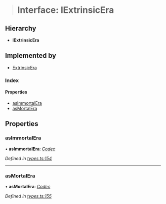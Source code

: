 > # Interface: IExtrinsicEra

## Hierarchy

* **IExtrinsicEra**

## Implemented by

* [ExtrinsicEra](../classes/_type_extrinsicera_.extrinsicera.md)

### Index

#### Properties

* [asImmortalEra](_types_.iextrinsicera.md#asimmortalera)
* [asMortalEra](_types_.iextrinsicera.md#asmortalera)

## Properties

###  asImmortalEra

• **asImmortalEra**: *[Codec](_types_.codec.md)*

*Defined in [types.ts:154](https://github.com/polkadot-js/api/blob/71c5920/packages/types/src/types.ts#L154)*

___

###  asMortalEra

• **asMortalEra**: *[Codec](_types_.codec.md)*

*Defined in [types.ts:155](https://github.com/polkadot-js/api/blob/71c5920/packages/types/src/types.ts#L155)*